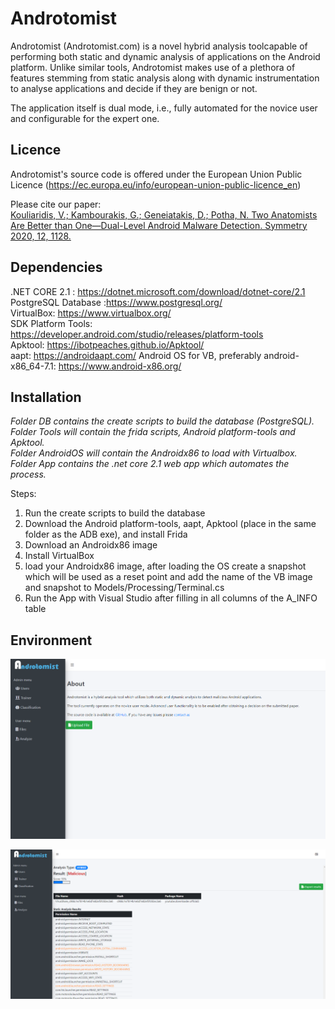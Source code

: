 # Androtomist

Androtomist (Androtomist.com) is a novel hybrid analysis toolcapable of performing both static and dynamic analysis of applications on the Android platform. Unlike similar tools, Androtomist makes use of a plethora of features stemming from static analysis along with dynamic instrumentation to analyse applications and decide if they are benign or not.

The application itself is dual mode, i.e., fully automated for the novice user and configurable for the expert one.

## Licence 
Androtomist's source code is offered under the European Union Public Licence (https://ec.europa.eu/info/european-union-public-licence_en)

Please cite our paper:<br />
<a href="https://www.mdpi.com/2073-8994/12/7/1128">Kouliaridis, V.; Kambourakis, G.; Geneiatakis, D.; Potha, N. Two Anatomists Are Better than One—Dual-Level Android Malware Detection. Symmetry 2020, 12, 1128.</a>

## Dependencies 
.NET CORE 2.1 : https://dotnet.microsoft.com/download/dotnet-core/2.1 <br />
PostgreSQL Database :https://www.postgresql.org/ <br />
VirtualBox: https://www.virtualbox.org/ <br />
SDK Platform Tools: https://developer.android.com/studio/releases/platform-tools <br />
Apktool: https://ibotpeaches.github.io/Apktool/ <br />
aapt: https://androidaapt.com/
Android OS for VB, preferably android-x86_64-7.1: https://www.android-x86.org/ <br />


## Installation
*Folder DB contains the create scripts to build the database (PostgreSQL).*<br />
*Folder Tools will contain the frida scripts, Android platform-tools and Apktool.*<br />
*Folder AndroidOS will contain the Androidx86 to load with Virtualbox.*<br />
*Folder App contains the .net core 2.1 web app which automates the process.*<br />

Steps:
1. Run the create scripts to build the database<br />
2. Download the Android platform-tools, aapt, Apktool (place in the same folder as the ADB exe), and install Frida<br />
3. Download an Androidx86 image<br />
4. Install VirtualBox<br />
5. load your Androidx86 image, after loading the OS create a snapshot which will be used as a reset point and add the name of the VB image and snapshot to Models/Processing/Terminal.cs<br />
6. Run the App with Visual Studio after filling in all columns of the A_INFO table<br />


## Environment
![home](https://raw.githubusercontent.com/billkoul/Androtomist/master/1.PNG)

![report](https://raw.githubusercontent.com/billkoul/Androtomist/master/2.PNG)
